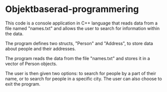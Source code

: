 # Objektbaserad-programmering

This code is a console application in C++ language that reads data from a file named "names.txt" and allows the user to search for information within the data.

The program defines two structs, "Person" and "Address", to store data about people and their addresses.

The program reads the data from the file "names.txt" and stores it in a vector of Person objects.

The user is then given two options: to search for people by a part of their name, or to search for people in a specific city. The user can also choose to exit the program.
